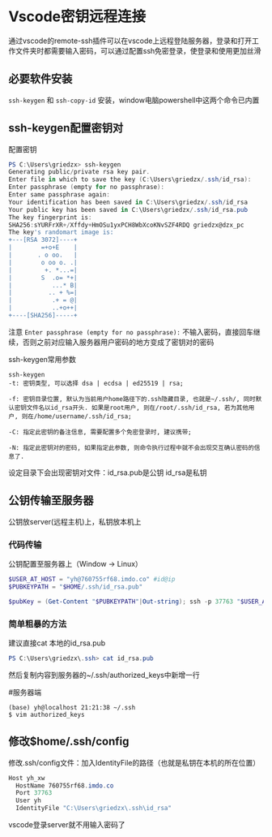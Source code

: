 # Vscode密钥远程连接

通过vscode的remote-ssh插件可以在vscode上远程登陆服务器，登录和打开工作文件夹时都需要输入密码，可以通过配置ssh免密登录，使登录和使用更加丝滑

## 必要软件安装

`ssh-keygen` 和 `ssh-copy-id` 安装，window电脑powershell中这两个命令已内置

## ssh-keygen配置密钥对

配置密钥

```powershell
PS C:\Users\griedzx> ssh-keygen
Generating public/private rsa key pair.
Enter file in which to save the key (C:\Users\griedzx/.ssh/id_rsa):
Enter passphrase (empty for no passphrase):
Enter same passphrase again:
Your identification has been saved in C:\Users\griedzx/.ssh/id_rsa
Your public key has been saved in C:\Users\griedzx/.ssh/id_rsa.pub
The key fingerprint is:
SHA256:sYURFrXR+/Xffdy+HmOSu1yxPCH8WbXcoKNvSZF4RDQ griedzx@dzx_pc
The key's randomart image is:
+---[RSA 3072]----+
|        =+o+E    |
|       . o oo.   |
|        o oo o. .|
|         +. *...=|
|        S  .o= *+|
|           ...* B|
|          .. + %=|
|           .+ = @|
|           ..+o++|
+----[SHA256]-----+
```

注意 `Enter passphrase (empty for no passphrase):` 不输入密码，直接回车继续，否则之前对应输入服务器用户密码的地方变成了密钥对的密码

ssh-keygen常用参数

```plaintext
ssh-keygen
-t: 密钥类型, 可以选择 dsa | ecdsa | ed25519 | rsa;

-f: 密钥目录位置, 默认为当前用户home路径下的.ssh隐藏目录, 也就是~/.ssh/, 同时默认密钥文件名以id_rsa开头. 如果是root用户, 则在/root/.ssh/id_rsa, 若为其他用户, 则在/home/username/.ssh/id_rsa;

-C: 指定此密钥的备注信息, 需要配置多个免密登录时, 建议携带;

-N: 指定此密钥对的密码, 如果指定此参数, 则命令执行过程中就不会出现交互确认密码的信息了.
```

设定目录下会出现密钥对文件：id_rsa.pub是公钥 id_rsa是私钥


## 公钥传输至服务器

公钥放server(远程主机)上，私钥放本机上

### 代码传输

公钥配置至服务器上（Window -> Linux）

```powershell
$USER_AT_HOST = "yh@760755rf68.imdo.co" #id@ip
$PUBKEYPATH = "$HOME/.ssh/id_rsa.pub"

$pubKey = (Get-Content "$PUBKEYPATH"|Out-string); ssh -p 37763 "$USER_AT_HOST" "echo '${pubKey}' >> ~/.ssh/authorized_keys"
```



### 简单粗暴的方法

建议直接cat 本地的id_rsa.pub

```powershell
PS C:\Users\griedzx\.ssh> cat id_rsa.pub
```



然后复制内容到服务器的~/.ssh/authorized_keys中新增一行

#服务器端

```shell
(base) yh@localhost 21:21:38 ~/.ssh
$ vim authorized_keys
```



## 修改$home/.ssh/config

修改.ssh/config文件：加入IdentityFile的路径（也就是私钥在本机的所在位置）

```powershell
Host yh_xw
  HostName 760755rf68.imdo.co
  Port 37763
  User yh
  IdentityFile "C:\Users\griedzx\.ssh\id_rsa"
```



vscode登录server就不用输入密码了

